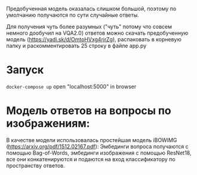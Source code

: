 Предобученная модель оказалась слишком большой, поэтому по умолчанию получаются по сути случайные ответы.

Для получения чуть более разумных ("чуть" потому что совсем немного дообучил на VQA2.0) ответов можно скачать предобученную модель (https://yadi.sk/d/OmtoHVxg4rjrZg), распаковать в корневую папку и раскомментировать 25 строку в файле app.py


# Запуск
`docker-compose up`
open "localhost:5000" in browser


# Модель ответов на вопросы по изображениям:
В качестве модели использовалась простейшая модель iBOWIMG (https://arxiv.org/pdf/1512.02167.pdf):
Эмбединги вопроса получаются с помощью Bag-of-Words, эмбединги изображения с помощью ResNet18,
все они конкатенируются и подаются на вход классификатору по пространству ответов.

